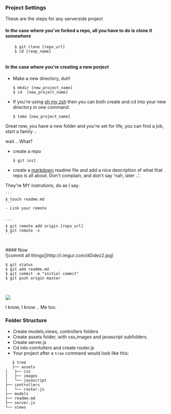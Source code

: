 ### Project Settings

These are the steps for any serverside project

#### In the case where you've forked a repo, all you have to do is clone it somewhere

```
	$ git clone [repo_url]
	$ cd [reop_name]
	
```

#### In the case where you're creating a new porject 

- Make a new directory, duh!

	```
	$ mkdir [new_project_name]
	$ cd  [new_project_name]
	```
- If you're using [oh my zsh](http://ohmyz.sh/) then you can both create and cd into your new directory in one command:

	```
	$ take [new_project_name]
	```
	

Great now, you have a new folder and you're set for life, you can find a job, start a family .. 

wait .. What? 

- create a repo 

	```
	$ git init
	```
-  create a [markdown](https://guides.github.com/features/mastering-markdown/) readme file and add a nice description of what that repo is all about. Don't complain, and don't say 'nah, later ..'.

 They're MY instrutions, do as I say. 

	```
	$ touch readme.md
	```
	- Link your remote

	
	```
	$ git remote add origin [repo_url]
	$ git remote -v
	```
<br>
#### Now
<br>
![commit all things](http://i.imgur.com/dGidez2.jpg)

<br>

```
$ git status
$ git add readme.md
$ git commit -m "initial commit"
$ git push origin master
```

<br>

![](http://i.imgur.com/k0MjHQf.jpg)


I know, I know .. Me too. 

### Folder Structure
 - Create models,views, controllers folders
 - Create assets folder, with css,images and javascript subfolders.
 - Create server.js 
 - Cd into conrtollers and create router.js
 - Your project after a `tree` command would look like this:

 ```
 	$ tree
 	├── assets
│   ├── css
│   ├── images
│   └── javascript
├── controllers
│   └── router.js
├── models
├── readme.md
├── server.js
└── views


 ```